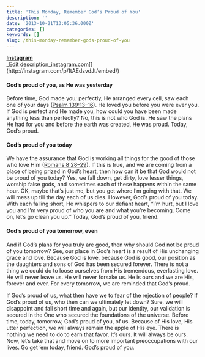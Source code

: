 ```yaml
---
title: 'This Monday, Remember God’s Proud of You'
description: ''
date: '2013-10-21T13:05:36.000Z'
categories: []
keywords: []
slug: /this-monday-remember-gods-proud-of-you
---
```


[**Instagram**  
_Edit description_instagram.com](http://instagram.com/p/ftAEdsvdJt/embed/ "http://instagram.com/p/ftAEdsvdJt/embed/")[](http://instagram.com/p/ftAEdsvdJt/embed/)

#### God’s proud of you, as He was yesterday

Before time, God made you; perfectly, He arranged every cell, saw each one of your days ([Psalm 139:13–16](http://www.biblegateway.com/passage/?search=psalm%20139:13-16&version=ESV)). He loved you before you were ever you. If God is perfect and He made you, how could you have been made anything less than perfectly? No, this is not who God is. He saw the plans He had for you and before the earth was created, He was proud. Today, God’s proud.

#### God’s proud of you today

We have the assurance that God is working all things for the good of those who love Him ([Romans 8:28–29](http://www.biblegateway.com/passage/?search=romans%208:28-29&version=ESV)). If this is true, and we are coming from a place of being prized in God’s heart, then how can it be that God would not be proud of you today? Yes, we fall down, get dirty, love lesser things, worship false gods, and sometimes each of these happens within the same hour. OK, maybe that’s just me, but you get where I’m going with that. We will mess up till the day each of us dies. However, God’s proud of you today. With each falling short, He whispers to our defiant heart, “I’m hurt, but I love you and I’m very proud of who you are and what you’re becoming. Come on, let’s go clean you up.” Today, God’s proud of you, friend.

#### God’s proud of you tomorrow, even

And if God’s plans for you truly are good, then why should God not be proud of you tomorrow? See, our place in God’s heart is a result of His unchanging grace and love. Because God is love, because God is good, our position as the daughters and sons of God has been secured forever. There is not a thing we could do to loose ourselves from His tremendous, everlasting love. He will never leave us. He will never forsake us. He is ours and we are His, forever and ever. For every tomorrow, we are reminded that God’s proud.

If God’s proud of us, what then have we to fear of the rejection of people? If God’s proud of us, who then can we ultimately let down? Sure, we will disappoint and fall short time and again, but our identity, our validation is secured in the One who secured the foundations of the universe. Before time, today, tomorrow, God’s proud of you, of us. Because of His love, His utter perfection, we will always remain the apple of His eye. There is nothing we need to do to earn that favor. It’s ours. It will always be ours. Now, let’s take that and move on to more important preoccupations with our lives. Go get ’em today, friend. God’s proud of you.